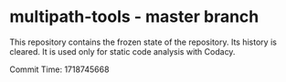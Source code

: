 # multipath-tools - master branch

This repository contains the frozen state of the repository.
Its history is cleared. It is used only for static code
analysis with Codacy.

Commit Time: 1718745668